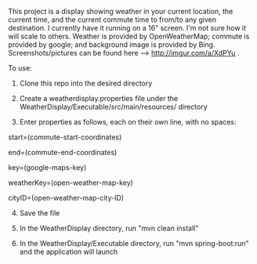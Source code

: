 This project is a display showing weather in your current location, the current time, and the current commute time to from/to
any given destination. I currently have it running on a 16" screen. I'm not sure how it will scale to others. Weather is provided by OpenWeatherMap; commute is provided by google; and background image is provided by Bing. Screenshots/pictures can be found here --> http://imgur.com/a/XdPYu .

To use:

1) Clone this repo into the desired directory

2) Create a weatherdisplay.properties file under the WeatherDisplay/Executable/src/main/resources/  directory

3) Enter properties as follows, each on their own line, with no spaces:

  start=(commute-start-coordinates)
  
  end=(commute-end-coordinates)
  
  key=(google-maps-key)
  
  weatherKey=(open-weather-map-key)
  
  cityID=(open-weather-map-city-ID)

4) Save the file

5) In the WeatherDisplay directory, run "mvn clean install"

6) In the WeatherDisplay/Executable directory, run "mvn spring-boot:run" and the application will launch
